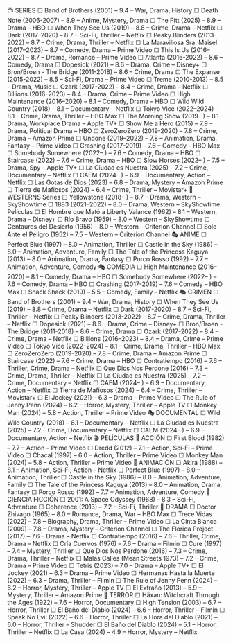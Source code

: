 📺 SERIES
☐ Band of Brothers (2001) – 9.4 – War, Drama, History ☐ Death Note (2006-2007) – 8.9 – Anime, Mystery, Drama ☐ The Pitt (2025) – 8.9 – Drama – HBO ☐ When They See Us (2019) – 8.8 – Crime, Drama – Netflix ☐ Dark (2017-2020) – 8.7 – Sci-Fi, Thriller – Netflix ☐ Peaky Blinders (2013-2022) – 8.7 – Crime, Drama, Thriller – Netflix ☐ La Maravillosa Sra. Maisel (2017–2023) – 8.7 – Comedy, Drama – Prime Video ☐ This Is Us (2016–2022) – 8.7 – Drama, Romance – Prime Video ☐ Atlanta (2016-2022) – 8.6 – Comedy, Drama ☐ Dopesick (2021) – 8.6 – Drama, Crime – Disney+ ☐ Bron/Broen - The Bridge (2011-2018) – 8.6 – Crime, Drama ☐ The Expanse (2015-2022) – 8.5 – Sci-Fi, Drama – Prime Video ☐ Treme (2010-2013) – 8.5 – Drama, Music ☐ Ozark (2017-2022) – 8.4 – Crime, Drama – Netflix ☐ Billions (2016–2023) – 8.4 – Drama, Crime – Prime Video ☐ High Maintenance (2016–2020) – 8.1 – Comedy, Drama – HBO ☐ Wild Wild Country (2018) – 8.1 – Documentary – Netflix ☐ Tokyo Vice (2022–2024) – 8.1 – Crime, Drama, Thriller – HBO Max ☐ The Morning Show (2019– ) – 8.1 – Drama, Workplace Drama – Apple TV+ ☐ Show Me a Hero (2015) – 7.9 – Drama, Political Drama – HBO ☐ ZeroZeroZero (2019-2020) – 7.8 – Crime, Drama – Amazon Prime ☐ Undone (2019–2022) – 7.8 – Animation, Drama, Fantasy – Prime Video ☐ Crashing (2017-2019) – 7.6 – Comedy – HBO Max ☐ Somebody Somewhere (2022– ) – 7.6 – Comedy, Drama – HBO ☐ Staircase (2022) – 7.6 – Crime, Drama – HBO ☐ Slow Horses (2022– ) – 7.5 – Drama, Spy – Apple TV+ ☐ La Ciudad es Nuestra (2025) – 7.2 – Crime, Documentary – Netflix ☐ CAEM (2024– ) – 6.9 – Documentary, Action – Netflix ☐ Las Gotas de Dios (2023) – 6.8 – Drama, Mystery – Amazon Prime ☐ Tierra de Mafiosos (2024) – 6.4 – Crime, Thriller – Movistar+
🤠 WESTERNS
Series
☐ Yellowstone (2018– ) – 8.7 – Drama, Western – SkyShowtime ☐ 1883 (2021–2022) – 8.0 – Drama, Western – SkyShowtime
Películas
☐ El Hombre que Mató a Liberty Valance (1962) – 8.1 – Western, Drama – Disney+ ☐ Río Bravo (1959) – 8.0 – Western – SkyShowtime ☐ Centauros del Desierto (1956) – 8.0 – Western – Criterion Channel ☐ Solo Ante el Peligro (1952) – 7.5 – Western – Criterion Channel
🎭 ANIME
☐ Perfect Blue (1997) – 8.0 – Animation, Thriller ☐ Castle in the Sky (1986) – 8.0 – Animation, Adventure, Family ☐ The Tale of the Princess Kaguya (2013) – 8.0 – Animation, Drama, Fantasy ☐ Porco Rosso (1992) – 7.7 – Animation, Adventure, Comedy
🎭 COMEDIA
☐ High Maintenance (2016–2020) – 8.1 – Comedy, Drama – HBO ☐ Somebody Somewhere (2022– ) – 7.6 – Comedy, Drama – HBO ☐ Crashing (2017-2019) – 7.6 – Comedy – HBO Max ☐ Snack Shack (2019) – 5.5 – Comedy, Family – Netflix
🎭 CRIMEN
☐ Band of Brothers (2001) – 9.4 – War, Drama, History ☐ When They See Us (2019) – 8.8 – Crime, Drama – Netflix ☐ Dark (2017-2020) – 8.7 – Sci-Fi, Thriller – Netflix ☐ Peaky Blinders (2013-2022) – 8.7 – Crime, Drama, Thriller – Netflix ☐ Dopesick (2021) – 8.6 – Drama, Crime – Disney+ ☐ Bron/Broen - The Bridge (2011-2018) – 8.6 – Crime, Drama ☐ Ozark (2017-2022) – 8.4 – Crime, Drama – Netflix ☐ Billions (2016–2023) – 8.4 – Drama, Crime – Prime Video ☐ Tokyo Vice (2022–2024) – 8.1 – Crime, Drama, Thriller – HBO Max ☐ ZeroZeroZero (2019-2020) – 7.8 – Crime, Drama – Amazon Prime ☐ Staircase (2022) – 7.6 – Crime, Drama – HBO ☐ Contratiempo (2016) – 7.6 – Thriller, Crime, Drama – Netflix ☐ Que Dios Nos Perdone (2016) – 7.3 – Crime, Drama, Thriller – Netflix ☐ La Ciudad es Nuestra (2025) – 7.2 – Crime, Documentary – Netflix ☐ CAEM (2024– ) – 6.9 – Documentary, Action – Netflix ☐ Tierra de Mafiosos (2024) – 6.4 – Crime, Thriller – Movistar+ ☐ El Jockey (2021) – 6.3 – Drama – Prime Video ☐ The Rule of Jenny Penn (2024) – 6.2 – Horror, Mystery, Thriller – Apple TV ☐ Monkey Man (2024) – 5.8 – Action, Thriller – Prime Video
🎭 DOCUMENTAL
☐ Wild Wild Country (2018) – 8.1 – Documentary – Netflix ☐ La Ciudad es Nuestra (2025) – 7.2 – Crime, Documentary – Netflix ☐ CAEM (2024– ) – 6.9 – Documentary, Action – Netflix
🎬 PELÍCULAS
🎨 ACCIÓN
☐ First Blood (1982) – 7.7 – Action – Prime Video ☐ Dredd (2012) – 7.1 – Action, Sci-Fi – Prime Video ☐ Chacal (1997) – 6.0 – Action, Thriller – Prime Video ☐ Monkey Man (2024) – 5.8 – Action, Thriller – Prime Video
🎨 ANIMACIÓN
☐ Akira (1988) – 8.1 – Animation, Sci-Fi, Action – Netflix ☐ Perfect Blue (1997) – 8.0 – Animation, Thriller ☐ Castle in the Sky (1986) – 8.0 – Animation, Adventure, Family ☐ The Tale of the Princess Kaguya (2013) – 8.0 – Animation, Drama, Fantasy ☐ Porco Rosso (1992) – 7.7 – Animation, Adventure, Comedy
🎨 CIENCIA FICCIÓN
☐ 2001: A Space Odyssey (1968) – 8.3 – Sci-Fi, Adventure ☐ Coherence (2013) – 7.2 – Sci-Fi, Thriller
🎨 DRAMA
☐ Doctor Zhivago (1965) – 8.0 – Romance, Drama, War – HBO Max ☐ Trece Vidas (2022) – 7.8 – Biography, Drama, Thriller – Prime Video ☐ La Cinta Blanca (2009) – 7.8 – Drama, Mystery – Criterion Channel ☐ The Florida Project (2017) – 7.6 – Drama – Netflix ☐ Contratiempo (2016) – 7.6 – Thriller, Crime, Drama – Netflix ☐ Cría Cuervos (1976) – 7.6 – Drama – Filmin ☐ Cure (1997) – 7.4 – Mystery, Thriller ☐ Que Dios Nos Perdone (2016) – 7.3 – Crime, Drama, Thriller – Netflix ☐ Malas Calles (Mean Streets 1973) – 7.2 – Crime, Drama – Prime Video ☐ Tetris (2023) – 7.0 – Drama – Apple TV+ ☐ El Jockey (2021) – 6.3 – Drama – Prime Video ☐ Hermanas Hasta la Muerte (2022) – 6.3 – Drama, Thriller – Filmin ☐ The Rule of Jenny Penn (2024) – 6.2 – Horror, Mystery, Thriller – Apple TV ☐ El Extraño (2013) – 5.9 – Mystery, Thriller – Amazon Prime
🎨 TERROR
☐ Häxan: Witchcraft Through the Ages (1922) – 7.6 – Horror, Documentary ☐ High Tension (2003) – 6.7 – Horror, Thriller ☐ El Baño del Diablo (2024) – 6.6 – Horror, Thriller – Filmin ☐ Speak No Evil (2022) – 6.6 – Horror, Thriller ☐ La Hora del Diablo (2021) – 6.0 – Horror, Thriller – Shudder ☐ El Baño del Diablo (2024) – 5.1 – Horror, Thriller – Netflix ☐ La Casa (2024) – 4.9 – Horror, Mystery – Netflix
